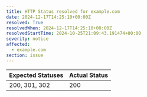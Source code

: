 ```yaml
---
title: HTTP Status resolved for example.com
date: 2024-12-17T14:25:10+00:00Z
resolved: True
resolvedWhen: 2024-12-17T14:25:10+00:00Z
resolvedStartTime: 2024-10-25T21:09:43.191474+00:00
severity: notice
affected:
  - example.com
section: issue
---
```


| Expected Statuses | Actual Status  |
|-------------------|----------------|
| 200, 301, 302 | 200 |
